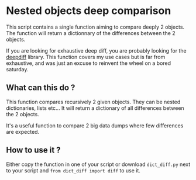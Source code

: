 # Nested objects deep comparison

This script contains a single function aiming to compare deeply 2 objects.
The function will return a dictionnary of the differences between the 2 objects. 

If you are looking for exhaustive deep diff, you are probably looking for the [deepdiff](https://github.com/seperman/deepdiff) library. 
This function covers my use cases but is far from exhaustive, and was just an excuse to reinvent the wheel on a bored saturday. 

## What can this do ?
This function compares recursively 2 given objects. They can be nested dictionaries, lists etc... It will return a dictionary of all differences between the 2 objects. 

It's a useful function to compare 2 big data dumps where few differences are expected.

## How to use it ?

Either copy the function in one of your script or download `dict_diff.py` next to your script and `from dict_diff import diff` to use it.
